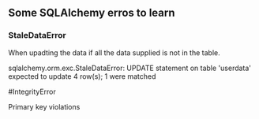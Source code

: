 ## Some SQLAlchemy erros to learn

### StaleDataError

When upadting the data if all the data supplied is not in the table.

sqlalchemy.orm.exc.StaleDataError: UPDATE statement on table 'userdata' expected to update 4 row(s); 1 were matched


#IntegrityError

Primary key violations
